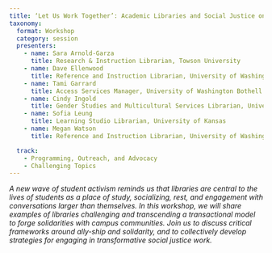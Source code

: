 ```yaml
---
title: ‘Let Us Work Together’: Academic Libraries and Social Justice on Campus
taxonomy:
  format: Workshop
  category: session
  presenters:
    - name: Sara Arnold-Garza
	  title: Research & Instruction Librarian, Towson University
	- name: Dave Ellenwood
	  title: Reference and Instruction Librarian, University of Washington Bothell / Cascadia College
    - name: Tami Garrard
	  title: Access Services Manager, University of Washington Bothell / Cascadia College
	- name: Cindy Ingold
	  title: Gender Studies and Multicultural Services Librarian, University of Illinois Urbana-Champaign
	- name: Sofia Leung
	  title: Learning Studio Librarian, University of Kansas
	- name: Megan Watson
	  title: Reference and Instruction Librarian, University of Washington Bothell / Cascadia College

  track: 
    - Programming, Outreach, and Advocacy
    - Challenging Topics
---
```

_A new wave of student activism reminds us that libraries are central to the lives of students as a place of study, socializing, rest, and engagement with conversations larger than themselves. In this workshop, we will share examples of libraries challenging and transcending a transactional model to forge solidarities with campus communities. Join us to discuss critical frameworks around ally-ship and solidarity, and to collectively develop strategies for engaging in transformative social justice work._
